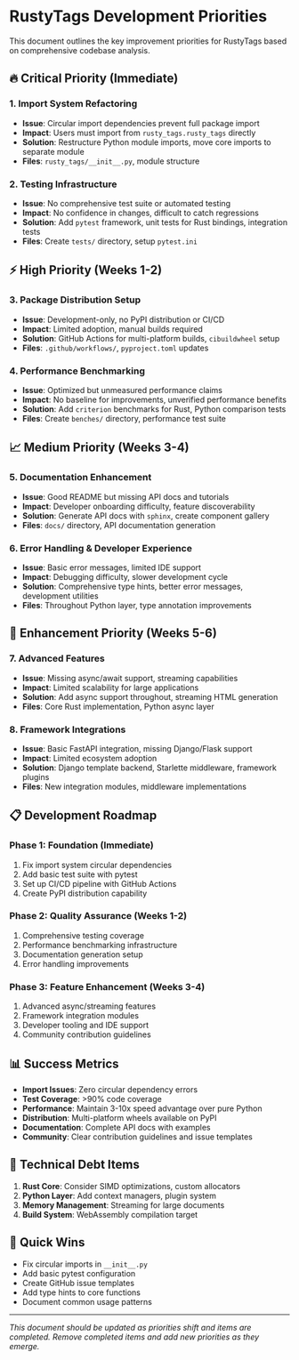 # RustyTags Development Priorities

This document outlines the key improvement priorities for RustyTags based on comprehensive codebase analysis.

## **🔥 Critical Priority (Immediate)**

### **1. Import System Refactoring**
- **Issue**: Circular import dependencies prevent full package import
- **Impact**: Users must import from `rusty_tags.rusty_tags` directly
- **Solution**: Restructure Python module imports, move core imports to separate module
- **Files**: `rusty_tags/__init__.py`, module structure

### **2. Testing Infrastructure**
- **Issue**: No comprehensive test suite or automated testing
- **Impact**: No confidence in changes, difficult to catch regressions
- **Solution**: Add `pytest` framework, unit tests for Rust bindings, integration tests
- **Files**: Create `tests/` directory, setup `pytest.ini`

## **⚡ High Priority (Weeks 1-2)**

### **3. Package Distribution Setup**
- **Issue**: Development-only, no PyPI distribution or CI/CD
- **Impact**: Limited adoption, manual builds required
- **Solution**: GitHub Actions for multi-platform builds, `cibuildwheel` setup
- **Files**: `.github/workflows/`, `pyproject.toml` updates

### **4. Performance Benchmarking**
- **Issue**: Optimized but unmeasured performance claims
- **Impact**: No baseline for improvements, unverified performance benefits
- **Solution**: Add `criterion` benchmarks for Rust, Python comparison tests
- **Files**: Create `benches/` directory, performance test suite

## **📈 Medium Priority (Weeks 3-4)**

### **5. Documentation Enhancement**
- **Issue**: Good README but missing API docs and tutorials
- **Impact**: Developer onboarding difficulty, feature discoverability
- **Solution**: Generate API docs with `sphinx`, create component gallery
- **Files**: `docs/` directory, API documentation generation

### **6. Error Handling & Developer Experience**
- **Issue**: Basic error messages, limited IDE support
- **Impact**: Debugging difficulty, slower development cycle
- **Solution**: Comprehensive type hints, better error messages, development utilities
- **Files**: Throughout Python layer, type annotation improvements

## **🚀 Enhancement Priority (Weeks 5-6)**

### **7. Advanced Features**
- **Issue**: Missing async/await support, streaming capabilities
- **Impact**: Limited scalability for large applications
- **Solution**: Add async support throughout, streaming HTML generation
- **Files**: Core Rust implementation, Python async layer

### **8. Framework Integrations**
- **Issue**: Basic FastAPI integration, missing Django/Flask support
- **Impact**: Limited ecosystem adoption
- **Solution**: Django template backend, Starlette middleware, framework plugins
- **Files**: New integration modules, middleware implementations

## **📋 Development Roadmap**

### **Phase 1: Foundation (Immediate)**
1. Fix import system circular dependencies
2. Add basic test suite with pytest
3. Set up CI/CD pipeline with GitHub Actions
4. Create PyPI distribution capability

### **Phase 2: Quality Assurance (Weeks 1-2)**
1. Comprehensive testing coverage
2. Performance benchmarking infrastructure
3. Documentation generation setup
4. Error handling improvements

### **Phase 3: Feature Enhancement (Weeks 3-4)**
1. Advanced async/streaming features
2. Framework integration modules
3. Developer tooling and IDE support
4. Community contribution guidelines

## **📊 Success Metrics**

- **Import Issues**: Zero circular dependency errors
- **Test Coverage**: >90% code coverage
- **Performance**: Maintain 3-10x speed advantage over pure Python
- **Distribution**: Multi-platform wheels available on PyPI
- **Documentation**: Complete API docs with examples
- **Community**: Clear contribution guidelines and issue templates

## **🔧 Technical Debt Items**

1. **Rust Core**: Consider SIMD optimizations, custom allocators
2. **Python Layer**: Add context managers, plugin system
3. **Memory Management**: Streaming for large documents
4. **Build System**: WebAssembly compilation target

## **🎯 Quick Wins**

- Fix circular imports in `__init__.py`
- Add basic pytest configuration
- Create GitHub issue templates
- Add type hints to core functions
- Document common usage patterns

---

*This document should be updated as priorities shift and items are completed. Remove completed items and add new priorities as they emerge.*